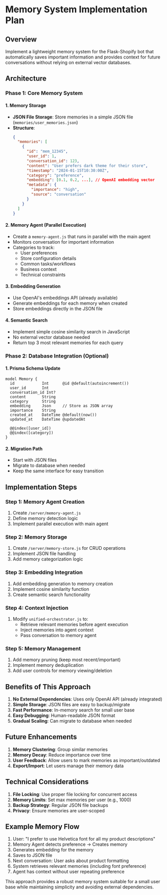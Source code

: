 # Memory System Implementation Plan

## Overview
Implement a lightweight memory system for the Flask-Shopify bot that automatically saves important information and provides context for future conversations without relying on external vector databases.

## Architecture

### Phase 1: Core Memory System

#### 1. Memory Storage
- **JSON File Storage**: Store memories in a simple JSON file (`memories/user_memories.json`)
- **Structure**:
  ```json
  {
    "memories": [
      {
        "id": "mem_12345",
        "user_id": 1,
        "conversation_id": 123,
        "content": "User prefers dark theme for their store",
        "timestamp": "2024-01-15T10:30:00Z",
        "category": "preference",
        "embedding": [0.1, 0.2, ...], // OpenAI embedding vector
        "metadata": {
          "importance": "high",
          "source": "conversation"
        }
      }
    ]
  }
  ```

#### 2. Memory Agent (Parallel Execution)
- Create a `memory-agent.js` that runs in parallel with the main agent
- Monitors conversation for important information
- Categories to track:
  - User preferences
  - Store configuration details
  - Common tasks/workflows
  - Business context
  - Technical constraints

#### 3. Embedding Generation
- Use OpenAI's embeddings API (already available)
- Generate embeddings for each memory when created
- Store embeddings directly in the JSON file

#### 4. Semantic Search
- Implement simple cosine similarity search in JavaScript
- No external vector database needed
- Return top 3 most relevant memories for each query

### Phase 2: Database Integration (Optional)

#### 1. Prisma Schema Update
```prisma
model Memory {
  id            Int      @id @default(autoincrement())
  user_id       Int
  conversation_id Int?
  content       String
  category      String
  embedding     Json     // Store as JSON array
  importance    String
  created_at    DateTime @default(now())
  updated_at    DateTime @updatedAt
  
  @@index([user_id])
  @@index([category])
}
```

#### 2. Migration Path
- Start with JSON files
- Migrate to database when needed
- Keep the same interface for easy transition

## Implementation Steps

### Step 1: Memory Agent Creation
1. Create `/server/memory-agent.js`
2. Define memory detection logic
3. Implement parallel execution with main agent

### Step 2: Memory Storage
1. Create `/server/memory-store.js` for CRUD operations
2. Implement JSON file handling
3. Add memory categorization logic

### Step 3: Embedding Integration
1. Add embedding generation to memory creation
2. Implement cosine similarity function
3. Create semantic search functionality

### Step 4: Context Injection
1. Modify `unified-orchestrator.js` to:
   - Retrieve relevant memories before agent execution
   - Inject memories into agent context
   - Pass conversation to memory agent

### Step 5: Memory Management
1. Add memory pruning (keep most recent/important)
2. Implement memory deduplication
3. Add user controls for memory viewing/deletion

## Benefits of This Approach

1. **No External Dependencies**: Uses only OpenAI API (already integrated)
2. **Simple Storage**: JSON files are easy to backup/migrate
3. **Fast Performance**: In-memory search for small user base
4. **Easy Debugging**: Human-readable JSON format
5. **Gradual Scaling**: Can migrate to database when needed

## Future Enhancements

1. **Memory Clustering**: Group similar memories
2. **Memory Decay**: Reduce importance over time
3. **User Feedback**: Allow users to mark memories as important/outdated
4. **Export/Import**: Let users manage their memory data

## Technical Considerations

1. **File Locking**: Use proper file locking for concurrent access
2. **Memory Limits**: Set max memories per user (e.g., 1000)
3. **Backup Strategy**: Regular JSON file backups
4. **Privacy**: Ensure memories are user-scoped

## Example Memory Flow

1. User: "I prefer to use Helvetica font for all my product descriptions"
2. Memory Agent detects preference → Creates memory
3. Generates embedding for the memory
4. Saves to JSON file
5. Next conversation: User asks about product formatting
6. System retrieves relevant memories (including font preference)
7. Agent has context without user repeating preference

This approach provides a robust memory system suitable for a small user base while maintaining simplicity and avoiding external dependencies.